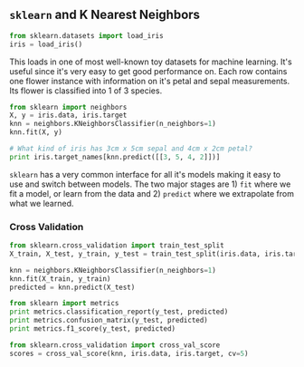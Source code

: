 ## `sklearn` and K Nearest Neighbors

```Python
from sklearn.datasets import load_iris
iris = load_iris()
```

This loads in one of most well-known toy datasets for machine learning. It's useful since it's very easy to get good performance on. Each row contains one flower instance with information on it's petal and sepal measurements. Its flower is classified into 1 of 3 species.

```Python
from sklearn import neighbors
X, y = iris.data, iris.target
knn = neighbors.KNeighborsClassifier(n_neighbors=1)
knn.fit(X, y)

# What kind of iris has 3cm x 5cm sepal and 4cm x 2cm petal?
print iris.target_names[knn.predict([[3, 5, 4, 2]])]
```

`sklearn` has a very common interface for all it's models making it easy to use and switch between models.  The two major stages are 1) `fit` where we fit a model, or learn from the data and 2) `predict` where we extrapolate from what we learned.

### Cross Validation

```Python
from sklearn.cross_validation import train_test_split
X_train, X_test, y_train, y_test = train_test_split(iris.data, iris.target, test_size=0.4, random_state=0)

knn = neighbors.KNeighborsClassifier(n_neighbors=1)
knn.fit(X_train, y_train)
predicted = knn.predict(X_test)
```

```Python
from sklearn import metrics
print metrics.classification_report(y_test, predicted)
print metrics.confusion_matrix(y_test, predicted)
print metrics.f1_score(y_test, predicted)
```

```Python
from sklearn.cross_validation import cross_val_score
scores = cross_val_score(knn, iris.data, iris.target, cv=5)
```
